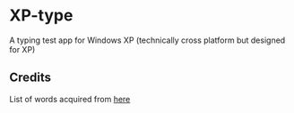 # XP-type
A typing test app for Windows XP (technically cross platform but designed for XP)
## Credits
List of words acquired from [here](https://github.com/first20hours/google-10000-english)

